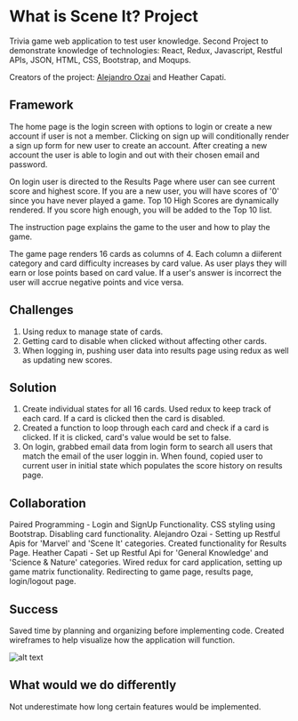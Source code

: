 # What is Scene It? Project

Trivia game web application to test user knowledge. Second Project to demonstrate knowledge of technologies: React, Redux, Javascript, Restful APIs, JSON, HTML, CSS, Bootstrap, and Moqups.

Creators of the project: [Alejandro Ozai](https://github.com/FireLordOzai01) and Heather Capati.

## Framework 

The home page is the login screen with options to login or create a new account if user is not a member. Clicking on sign up will conditionally render a sign up form for new user to create an account. After creating a new account the user is able to login and out with their chosen email and password. 

On login user is directed to the Results Page where user can see current score and highest score. If you are a new user, you will have scores of '0' since you have never played a game. Top 10 High Scores are dynamically rendered. If you score high enough, you will be added to the Top 10 list. 

The instruction page explains the game to the user and how to play the game. 

The game page renders 16 cards as columns of 4. Each column a diiferent category and card difficulty increases by card value. 
As user plays they will earn or lose points based on card value. If a user's answer is incorrect the user will accrue negative points and vice versa. 

## Challenges 

1. Using redux to manage state of cards. 
2. Getting card to disable when clicked without affecting other cards. 
3. When logging in, pushing user data into results page using redux as well as updating new scores.

## Solution

1. Create individual states for all 16 cards. Used redux to keep track of each card. If a card is clicked then the card is disabled. 
2. Created a function to loop through each card and check if a card is clicked. If it is clicked, card's value would be set to false.
3. On login, grabbed email data from login form to search all users that match the email of the user loggin in. When found, copied user to current user in initial state which populates the score history on results page. 

## Collaboration 

Paired Programming - Login and SignUp Functionality. CSS styling using Bootstrap. Disabling card functionality.
Alejandro Ozai - Setting up Restful Apis for 'Marvel' and 'Scene It' categories. Created functionality for Results Page. 
Heather Capati - Set up Restful Api for 'General Knowledge' and 'Science & Nature' categories. Wired redux for card application, setting up game matrix functionality. Redirecting to game page, results page, login/logout page. 

## Success

Saved time by planning and organizing before implementing code. Created wireframes to help visualize how the application will function. 

![alt text](/src/wireframe/siteTree.png)

## What would we do differently 

Not underestimate how long certain features would be implemented. 

